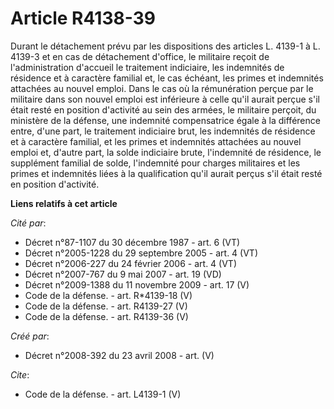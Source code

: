 # Article R4138-39

Durant le détachement prévu par les dispositions des articles L. 4139-1 à L. 4139-3 et en cas de détachement d'office, le
militaire reçoit de l'administration d'accueil le traitement indiciaire, les indemnités de résidence et à caractère familial
et, le cas échéant, les primes et indemnités attachées au nouvel emploi. Dans le cas où la rémunération perçue par le
militaire dans son nouvel emploi est inférieure à celle qu'il aurait perçue s'il était resté en position d'activité au sein
des armées, le militaire perçoit, du ministère de la défense, une indemnité compensatrice égale à la différence entre, d'une
part, le traitement indiciaire brut, les indemnités de résidence et à caractère familial, et les primes et indemnités
attachées au nouvel emploi et, d'autre part, la solde indiciaire brute, l'indemnité de résidence, le supplément familial de
solde, l'indemnité pour charges militaires et les primes et indemnités liées à la qualification qu'il aurait perçus s'il
était resté en position d'activité.

**Liens relatifs à cet article**

_Cité par_:

  - Décret n°87-1107 du 30 décembre 1987 - art. 6 (VT)
  - Décret n°2005-1228 du 29 septembre 2005 - art. 4 (VT)
  - Décret n°2006-227 du 24 février 2006 - art. 4 (VT)
  - Décret n°2007-767 du 9 mai 2007 - art. 19 (VD)
  - Décret n°2009-1388 du 11 novembre 2009 - art. 17 (V)
  - Code de la défense. - art. R*4139-18 (V)
  - Code de la défense. - art. R4139-27 (V)
  - Code de la défense. - art. R4139-36 (V)

_Créé par_:

  - Décret n°2008-392 du 23 avril 2008 - art. (V)

_Cite_:

  - Code de la défense. - art. L4139-1 (V)
